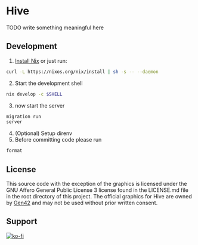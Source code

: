 # Hive

TODO write something meaningful here

## Development

1. [Install Nix](https://nix.dev/install-nix.html) or just run:
```sh
curl -L https://nixos.org/nix/install | sh -s -- --daemon
```
2. Start the development shell
```sh
nix develop -c $SHELL
```
3. now start the server
```sh
migration run
server
```
4. (Optional) Setup direnv
5. Before committing code please run
```sh
format
```

## License
This source code with the exception of the graphics is licensed under the GNU
Affero General Public License 3 license found in the LICENSE.md file in the
root directory of this project.
The official graphics for Hive are owned by [Gen42](https://gen42.com/) and may
not be used without prior written consent.
## Support
[![ko-fi](https://ko-fi.com/img/githubbutton_sm.svg)](https://ko-fi.com/T6T8XFTVA)
